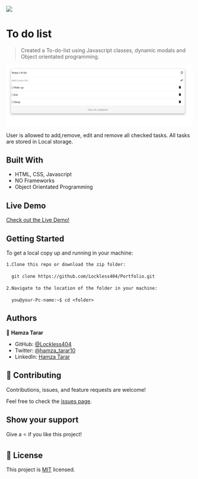 ![](https://img.shields.io/badge/Microverse-blueviolet)

# To do list

> Created a To-do-list using Javascript classes, dynamic modals and Object orientated programming.

![screenshot](./To-do-List.png)

User is allowed to add,remove, edit and remove all checked tasks. All tasks are stored in Local storage.

## Built With

- HTML, CSS, Javascript
- NO Frameworks
- Object Orientated Programming

## Live Demo

[Check out the Live Demo!](https://boring-darwin-6eab87.netlify.app/)


## Getting Started

To get a local copy up and running in your machine:

    1.Clone this repo or download the zip folder:

      git clone https://github.com/Lockless404/Portfolio.git

    2.Navigate to the location of the folder in your machine:

      you@your-Pc-name:~$ cd <folder>

## Authors

👤 **Hamza Tarar**

- GitHub: [@Lockless404](https://github.com/Lockless404)
- Twitter: [@hamza_tarar10](https://twitter.com/hamza_tarar10)
- LinkedIn: [Hamza Tarar](https://www.linkedin.com/in/hamza-tarar-639685216/)

## 🤝 Contributing

Contributions, issues, and feature requests are welcome!

Feel free to check the [issues page](../../issues/).

## Show your support

Give a ⭐️ if you like this project!

## 📝 License

This project is [MIT](./MIT.md) licensed.
